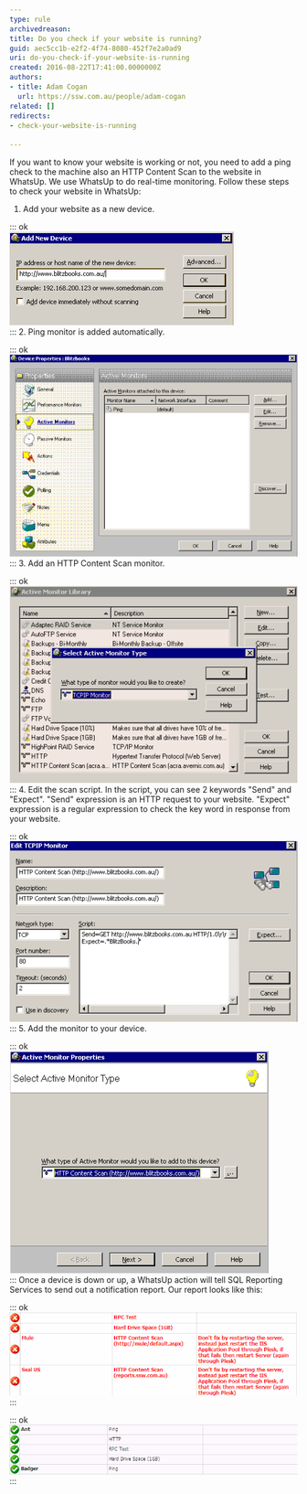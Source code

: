 ```yaml
---
type: rule
archivedreason: 
title: Do you check if your website is running?
guid: aec5cc1b-e2f2-4f74-8080-452f7e2a0ad9
uri: do-you-check-if-your-website-is-running
created: 2016-08-22T17:41:00.0000000Z
authors:
- title: Adam Cogan
  url: https://ssw.com.au/people/adam-cogan
related: []
redirects:
- check-your-website-is-running

---
```


If you want to know your website is working or not, you need to add a ping check to the machine also an HTTP Content Scan to the website in WhatsUp. We use WhatsUp to do real-time monitoring.
Follow these steps to check your website in WhatsUp:
<!--endintro-->

1. Add your website as a new device. 

::: ok  
![Figure: New device](running1.GIF)  
:::
2. Ping monitor is added automatically. 

::: ok  
![Figure: Ping monitor](running2.GIF)  
:::
3. Add an HTTP Content Scan monitor. 

::: ok  
![Figure: HTTP Content Scan](running3.GIF)  
:::
4. Edit the scan script. In the script, you can see 2 keywords "Send" and "Expect".
"Send" expression is an  HTTP request to your website.
"Expect" expression is a regular expression to check the key word in response from your website.
 

::: ok  
![Figure: Edit scan script](running4.GIF)  
:::
5. Add the monitor to your device. 

::: ok  
![Figure: Add monitor](running5.GIF)  
:::
 Once a device is down or up, a WhatsUp action will tell SQL Reporting Services to send out a notification report. 
Our report looks like this: 

::: ok  
![Figure: Website doesn't work](running6.GIF)  
:::


::: ok  
![Figure: Website works](running7.GIF)  
:::
